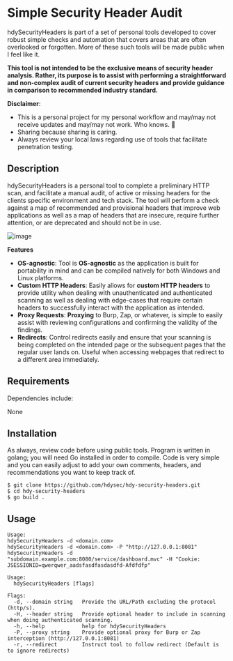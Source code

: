 # Simple Security Header Audit

hdySecurityHeaders is part of a set of personal tools developed to cover robust simple checks and automation that covers areas that are often overlooked or forgotten. More of these such tools will be made public when I feel like it.

**This tool is not intended to be the exclusive means of security header analysis. Rather, its purpose is to assist with performing a straightforward and non-complex audit of current security headers and provide guidance in comparison to recommended industry standard.**

**Disclaimer**:

- This is a personal project for my personal workflow and may/may not receive updates and may/may not work. Who knows. :shrug: 
- Sharing because sharing is caring.
- Always review your local laws regarding use of tools that facilitate penetration testing.

## Description

hdySecurityHeaders is a personal tool to complete a preliminary HTTP scan, and facilitate a manual audit, of active or missing headers for the clients specific environment and tech stack. The tool will perform a check against a map of recommended and provisional headers that improve web applications as well as a map of headers that are insecure, require further attention, or are deprecated and should not be in use.

![image](https://i.imgur.com/3DWHaQi.png)


**Features**

- **OS-agnostic**:  Tool is **OS-agnostic** as the application is built for portability in mind and can be compiled natively for both Windows and Linux platforms.
- **Custom HTTP Headers**: Easily allows for **custom HTTP headers** to provide utility when dealing with unauthenticated and authenticated scanning as well as dealing with edge-cases that require certain headers to successfully interact with the application as intended.
- **Proxy Requests**: **Proxying** to Burp, Zap, or whatever, is simple to easily assist with reviewing configurations and confirming the validity of the findings.
- **Redirects**: Control redirects easily and ensure that your scanning is being completed on the intended page or the subsequent pages that the regular user lands on. Useful when accessing webpages that redirect to a different area immediately.

## Requirements

Dependencies include:

None

## Installation

As always, review code before using public tools. Program is written in golang; you will need Go installed in order to compile. Code is very simple and you can easily adjust to add your own comments, headers, and recommendations you want to keep track of.

```
$ git clone https://github.com/hdysec/hdy-security-headers.git
$ cd hdy-security-headers
$ go build .
```

## Usage

```
Usage:
hdySecurityHeaders -d <domain.com>
hdySecurityHeaders -d <domain.com> -P "http://127.0.0.1:8081"
hdySecurityHeaders -d "subdomain.example.com:8080/service/dashboard.mvc" -H "Cookie: JSESSIONID=qwerqwer_aadsfasdfasdasdfd-Afdfdfp"

Usage:
  hdySecurityHeaders [flags]

Flags:
  -d, --domain string   Provide the URL/Path excluding the protocol (http/s).
  -H, --header string   Provide optional header to include in scanning when doing authenticated scanning.
  -h, --help            help for hdySecurityHeaders
  -P, --proxy string    Provide optional proxy for Burp or Zap interception (http://127.0.0.1:8081)
  -r, --redirect        Instruct tool to follow redirect (Default is to ignore redirects)
```



